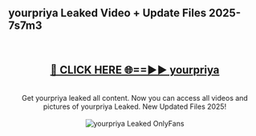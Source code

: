 <h2>yourpriya Leaked Video + Update Files 2025- 7s7m3</h2>
<br>
<div align="center">
<h2><a href="https://libra.edu.pl?yourpriya" rel="nofollow">🔴 CLICK HERE 🌐==►► yourpriya</a></h2>
<br>
Get yourpriya leaked all content. Now you can access all videos and pictures of yourpriya Leaked. New Updated Files 2025!
<br>
<br>
<a href="https://libra.edu.pl?yourpriya" rel="nofollow" data-target="animated-image.originalLink"><img src="https://i.ibb.co.com/WyWwxjT/player-gif2.gif" alt="yourpriya Leaked OnlyFans" style="max-width: 100%; display: inline-block;" data-target="animated-image.originalImage"></a>
</div>
<br>